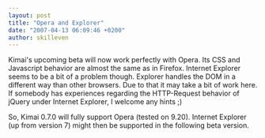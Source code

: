 ```yaml
---
layout: post
title: "Opera and Explorer"
date: "2007-04-13 06:09:46 +0200"
author: skilleven
---
```


Kimai's upcoming beta will now work perfectly with Opera.
Its CSS and Javascript behavior are almost the same as in Firefox.
Internet Explorer seems to be a bit of a problem though.
Explorer handles the DOM in a different way than other browsers.
Due to that it may take a bit of work here.
If somebody has experiences regarding the HTTP-Request behavior of jQuery under Internet Explorer, I welcome any hints ;)

So, Kimai 0.7.0 will fully support Opera (tested on 9.20).
Internet Explorer (up from version 7) might then be supported in the following beta version.
